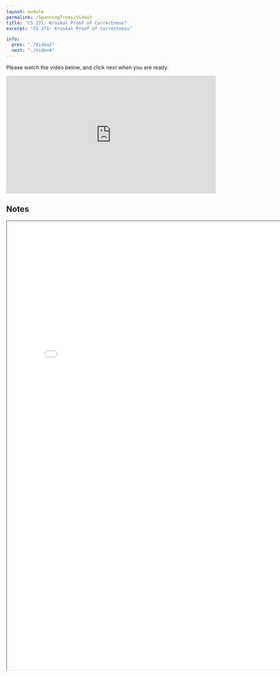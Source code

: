 ```yaml
---
layout: module
permalink: /SpanningTrees/Video3
title: "CS 271: Kruskal Proof of Correctness"
excerpt: "CS 271: Kruskal Proof of Correctness"

info:
  prev: "./Video2"
  next: "./Video4"
---
```


Please watch the video below, and click next when you are ready.

<iframe width="560" height="315" src="https://www.youtube.com/embed/oRZ74a82m-c" title="YouTube video player" frameborder="0" allow="accelerometer; autoplay; clipboard-write; encrypted-media; gyroscope; picture-in-picture" allowfullscreen></iframe>

<h2>Notes</h2>

<iframe src = "../images/Module21/KruskalProof.html" width="800" height="1200"></iframe>